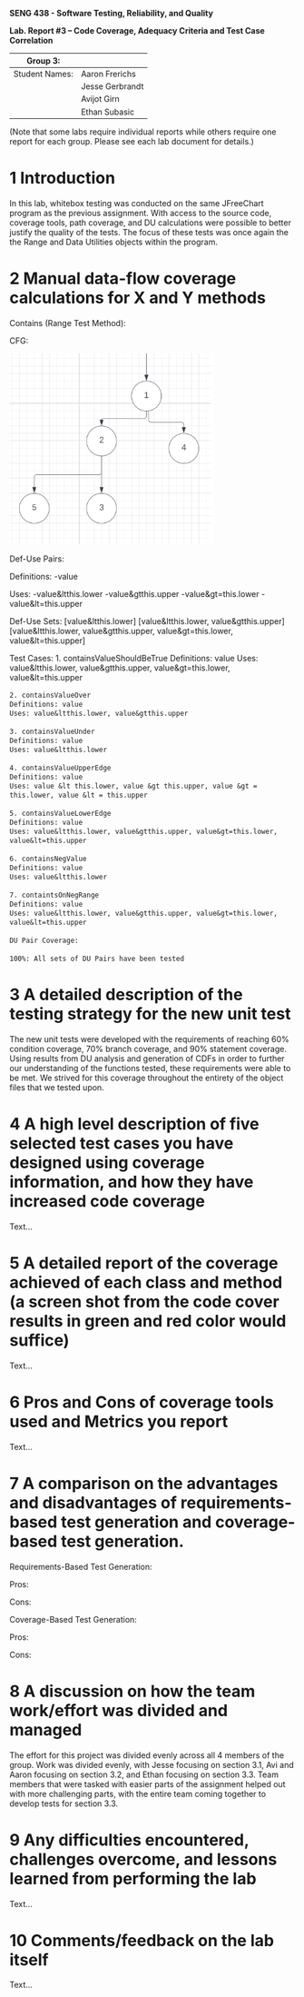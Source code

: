 **SENG 438 - Software Testing, Reliability, and Quality**

**Lab. Report #3 – Code Coverage, Adequacy Criteria and Test Case Correlation**

| Group 3:      |     |
| -------------- | --- |
| Student Names: |   Aaron Frerichs  |
|                |   Jesse Gerbrandt  |
|                |   Avijot Girn  |
|                |   Ethan Subasic  |

(Note that some labs require individual reports while others require one report
for each group. Please see each lab document for details.)

# 1 Introduction

In this lab, whitebox testing was conducted on the same JFreeChart program as the previous assignment. With access to the source code, coverage tools, path coverage, and DU calculations were possible to better justify the quality of the tests. The focus of these tests was once again the the Range and Data Utilities objects within the program. 

# 2 Manual data-flow coverage calculations for X and Y methods

Contains (Range Test Method):

CFG:

<img src="media/rangeCFG.png" alt="media/rangeCFG.png" width="360"/>

Def-Use Pairs:

Definitions: 
-value

Uses:
-value&ltthis.lower
-value&gtthis.upper
-value&gt=this.lower
-value&lt=this.upper

Def-Use Sets:
[value&ltthis.lower]
[value&ltthis.lower, value&gtthis.upper]
[value&ltthis.lower, value&gtthis.upper, value&gt=this.lower, value&lt=this.upper]

Test Cases:
    1. containsValueShouldBeTrue
    Definitions: value
    Uses: value&ltthis.lower, value&gtthis.upper, value&gt=this.lower, value&lt=this.upper
    
    2. containsValueOver
    Definitions: value
    Uses: value&ltthis.lower, value&gtthis.upper

    3. containsValueUnder
    Definitions: value
    Uses: value&ltthis.lower

    4. containsValueUpperEdge
    Definitions: value
    Uses: value &lt this.lower, value &gt this.upper, value &gt = this.lower, value &lt = this.upper

    5. containsValueLowerEdge
    Definitions: value
    Uses: value&ltthis.lower, value&gtthis.upper, value&gt=this.lower, value&lt=this.upper

    6. containsNegValue
    Definitions: value
    Uses: value&ltthis.lower

    7. containtsOnNegRange
    Definitions: value
    Uses: value&ltthis.lower, value&gtthis.upper, value&gt=this.lower, value&lt=this.upper

    DU Pair Coverage:

    100%: All sets of DU Pairs have been tested


# 3 A detailed description of the testing strategy for the new unit test

The new unit tests were developed with the requirements of reaching 60% condition coverage, 70% branch coverage, and 90% statement coverage. Using results from DU analysis and generation of CDFs in order to further our understanding of the functions tested, these requirements were able to be met. We strived for this coverage throughout the entirety of the object files that we tested upon. 

# 4 A high level description of five selected test cases you have designed using coverage information, and how they have increased code coverage

Text…

# 5 A detailed report of the coverage achieved of each class and method (a screen shot from the code cover results in green and red color would suffice)

Text…

# 6 Pros and Cons of coverage tools used and Metrics you report

Text…

# 7 A comparison on the advantages and disadvantages of requirements-based test generation and coverage-based test generation.

Requirements-Based Test Generation:

Pros:

Cons:

Coverage-Based Test Generation:

Pros:

Cons:

# 8 A discussion on how the team work/effort was divided and managed

The effort for this project was divided evenly across all 4 members of the group. Work was divided evenly, with Jesse focusing on section 3.1, Avi and Aaron focusing on section 3.2, and Ethan focusing on section 3.3. Team members that were tasked with easier parts of the assignment helped out with more challenging parts, with the entire team coming together to develop tests for section 3.3.

# 9 Any difficulties encountered, challenges overcome, and lessons learned from performing the lab

Text…

# 10 Comments/feedback on the lab itself

Text…
